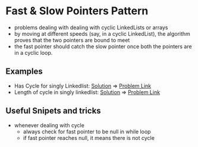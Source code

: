 # Fast & Slow Pointers Pattern

- problems dealing with dealing with cyclic LinkedLists or arrays
- by moving at different speeds (say, in a cyclic LinkedList), the algorithm proves that the two pointers are bound to meet
- the fast pointer should catch the slow pointer once both the pointers are in a cyclic loop.

## Examples

- Has Cycle for singly Linkedlist: [Solution](/src/fast-slow-pointers/singly-ll-has-cycle.ts) => [Problem Link](https://leetcode.com/problems/linked-list-cycle/)
- Length of cycle in singly linkedlist: [Solution](/src/fast-slow-pointers/length-of-cycle.ts) => [Problem Link](https://www.educative.io/courses/grokking-the-coding-interview/N7rwVyAZl6D#Similar-Problems)

## Useful Snipets and tricks

- whenever dealing with cycle
  - always check for fast pointer to be null in while loop
  - if fast pointer reaches null, it means there is not cycle
